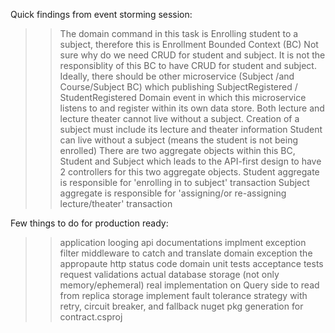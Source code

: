 Quick findings from event storming session:

>> The domain command in this task is Enrolling student to a subject, therefore this is Enrollment Bounded Context (BC)
>> Not sure why do we need CRUD for student and subject. It is not the responsiblity of this BC to have CRUD for student and subject. Ideally, there should be other microservice (Subject /and Course/Subject BC) which publishing SubjectRegistered / StudentRegistered Domain event in which this microservice listens to and register within its own data store.
>> Both lecture and lecture theater cannot live without a subject. Creation of a subject must include its lecture and theater information
>> Student can live without a subject (means the student is not being enrolled)
>> There are two aggregate objects within this BC, Student and Subject which leads to the API-first design to have 2 controllers for this two aggregate objects.
>> Student aggregate is responsible for 'enrolling in to subject' transaction
>> Subject aggregate is responsible for 'assigning/or re-assigning lecture/theater' transaction

Few things to do for production ready:
>> application looging
>> api documentations
>> implment exception filter middleware to catch and translate domain exception the appropaute http status code 
>> domain unit tests
>> acceptance tests
>> request validations
>> actual database storage (not only memory/ephemeral)
>> real implementation on Query side to read from replica storage
>> implement fault tolerance strategy with retry, circuit breaker, and fallback
>> nuget pkg generation for contract.csproj
